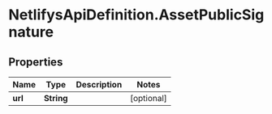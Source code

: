 # NetlifysApiDefinition.AssetPublicSignature

## Properties
Name | Type | Description | Notes
------------ | ------------- | ------------- | -------------
**url** | **String** |  | [optional] 


